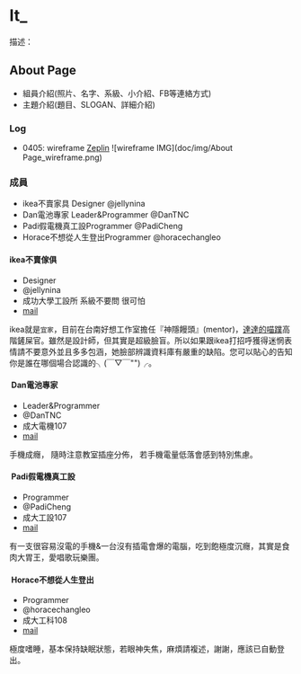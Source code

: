 # It_

描述：

## About Page

- 組員介紹(照片、名字、系級、小介紹、FB等連絡方式)
- 主題介紹(題目、SLOGAN、詳細介紹)

### Log
- 0405: wireframe [Zeplin](https://zpl.io/vjfQP)
![wireframe IMG](doc/img/About Page_wireframe.png)

### 成員

- ikea不賣家具 Designer @jellynina
- Dan電池專家 Leader&Programmer @DanTNC
- Padi假電機真工設Programmer @PadiCheng
- Horace不想從人生登出Programmer @horacechangleo
#### ikea不賣傢俱

* Designer
* @jellynina
* 成功大學工設所 系級不要問 很可怕
* [mail](jellynina@gmail.com)

ikea就是`宜家`，目前在台南好想工作室擔任『神隱饅頭』(mentor)，[達達的喵蹼](https://www.facebook.com/kittenspaws/?pnref=lhc)高階鏟屎官。雖然是設計師，但其實是超級臉盲。所以如果跟ikea打招呼獲得迷惘表情請不要意外並且多多包涵，她臉部辨識資料庫有嚴重的缺陷。您可以貼心的告知你是誰在哪個場合認識的╮(￣▽￣"")╭。
####  Dan電池專家

* Leader&Programmer
* @DanTNC
* 成大電機107
* [mail](fad11204@yahoo.com.tw)

手機成癮， 隨時注意教室插座分佈， 若手機電量低落會感到特別焦慮。
####  Padi假電機真工設

* Programmer
* @PadiCheng
* 成大工設107
* [mail](padi850227@gmail.com)

有一支很容易沒電的手機&一台沒有插電會爆的電腦，吃到飽極度沉癮，其實是食肉大胃王，愛唱歌玩樂團。
####  Horace不想從人生登出

* Programmer
* @horacechangleo
* 成大工科108
* [mail](horacechangleo@gmail.com)

極度嗜睡，基本保持缺眠狀態，若眼神失焦，麻煩請複述，謝謝，應該已自動登出。
